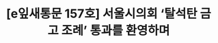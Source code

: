 ---
href: 'https://stib.ee/KQM3#new_tab'
title: '[e잎새통문 157호] 서울시의회 ‘탈석탄 금고 조례’ 통과를 환영하며'
img: '/_assets/157.jpg'
---